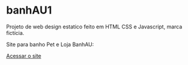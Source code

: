 # banhAU1

Projeto de web design estatico feito em HTML CSS e Javascript, marca fictícia.
 
 Site para banho Pet e Loja BanhAU:

 <a href="https://luh05.github.io/banhAU1/">Acessar o site</a>

